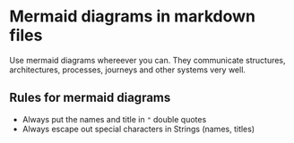 # Mermaid diagrams in markdown files

Use mermaid diagrams whereever you can. They communicate structures, architectures, processes, journeys and other systems very well.

## Rules for mermaid diagrams

- Always put the names and title in `"`  double quotes
- Always escape out special characters in Strings (names, titles)